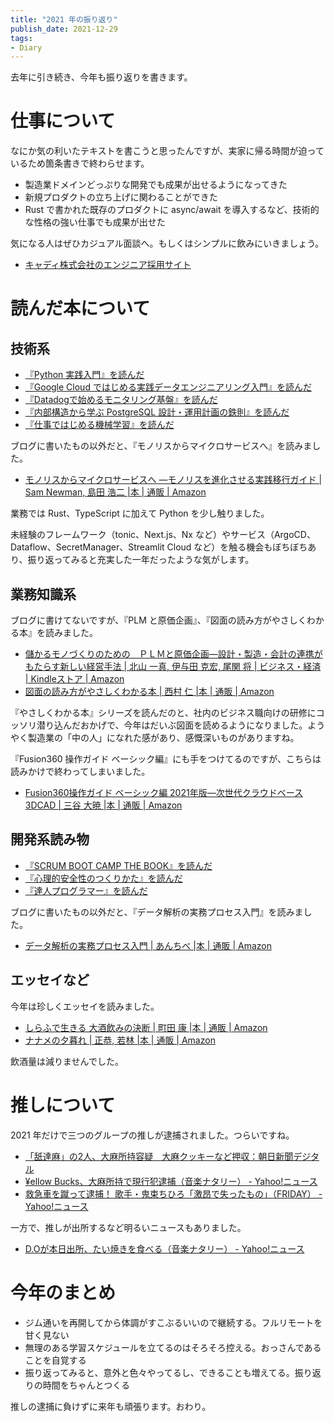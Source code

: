 ```yaml
---
title: "2021 年の振り返り"
publish_date: 2021-12-29
tags:
- Diary
---
```


去年に引き続き、今年も振り返りを書きます。

# 仕事について

なにか気の利いたテキストを書こうと思ったんですが、実家に帰る時間が迫っているため箇条書きで終わらせます。

- 製造業ドメインどっぷりな開発でも成果が出せるようになってきた
- 新規プロダクトの立ち上げに関わることができた
- Rust で書かれた既存のプロダクトに async/await を導入するなど、技術的な性格の強い仕事でも成果が出せた

気になる人はぜひカジュアル面談へ。もしくはシンプルに飲みにいきましょう。

- [キャディ株式会社のエンジニア採用サイト](https://corp.caddi.jp/recruit/eng)

# 読んだ本について

## 技術系

- [『Python 実践入門』を読んだ](/2021/02/1613863714)
- [『Google Cloud ではじめる実践データエンジニアリング入門』を読んだ](/2021/03/1615125916)
- [『Datadogで始めるモニタリング基盤』を読んだ](/2021/03/1615651239)
- [『内部構造から学ぶ PostgreSQL 設計・運用計画の鉄則』を読んだ](/2021/05/1619865284)
- [『仕事ではじめる機械学習』を読んだ](/2021/09/1630743709)

ブログに書いたもの以外だと、『モノリスからマイクロサービスへ』を読みました。

- [モノリスからマイクロサービスへ ―モノリスを進化させる実践移行ガイド | Sam Newman, 島田 浩二 |本 | 通販 | Amazon](https://www.amazon.co.jp/dp/4873119316)

業務では Rust、TypeScript に加えて Python を少し触りました。

未経験のフレームワーク（tonic、Next.js、Nx など）やサービス（ArgoCD、Dataflow、SecretManager、Streamlit
Cloud など）を触る機会もぼちぼちあり、振り返ってみると充実した一年だったような気がします。

## 業務知識系

ブログに書けてないですが、『PLM と原価企画』、『図面の読み方がやさしくわかる本』を読みました。

- [儲かるモノづくりのための　ＰＬＭと原価企画―設計・製造・会計の連携がもたらす新しい経営手法 | 北山 一真, 伊与田 克宏, 尾関 将 | ビジネス・経済 | Kindleストア | Amazon](https://www.amazon.co.jp/dp/B084MB65DJ/)
- [図面の読み方がやさしくわかる本 | 西村 仁 |本 | 通販 | Amazon](https://www.amazon.co.jp/dp/4820746634/)

『やさしくわかる本』シリーズを読んだのと、社内のビジネス職向けの研修にコッソリ潜り込んだおかげで、今年はだいぶ図面を読めるようになりました。ようやく製造業の「中の人」になれた感があり、感慨深いものがありますね。

『Fusion360 操作ガイド ベーシック編』にも手をつけてるのですが、こちらは読みかけで終わってしまいました。

- [Fusion360操作ガイド ベーシック編 2021年版―次世代クラウドベース3DCAD | 三谷 大暁 |本 | 通販 | Amazon](https://www.amazon.co.jp/dp/4877834923)

## 開発系読み物

- [『SCRUM BOOT CAMP THE BOOK』を読んだ](/2021/01/1609632000)
- [『心理的安全性のつくりかた』を読んだ](/2021/04/1618068183)
- [『達人プログラマー』を読んだ](/2021/05/1620095658)

ブログに書いたもの以外だと、『データ解析の実務プロセス入門』を読みました。

- [データ解析の実務プロセス入門 | あんちべ |本 | 通販 | Amazon](https://www.amazon.co.jp/dp/4627817711/)

## エッセイなど

今年は珍しくエッセイを読みました。

- [しらふで生きる 大酒飲みの決断 | 町田 康 |本 | 通販 | Amazon](https://www.amazon.co.jp/dp/4344035321/)
- [ナナメの夕暮れ | 正恭, 若林 |本 | 通販 | Amazon](https://www.amazon.co.jp/dp/4163908870/)

飲酒量は減りませんでした。

# 推しについて

2021 年だけで三つのグループの推しが逮捕されました。つらいですね。

- [「舐達麻」の2人、大麻所持容疑　大麻クッキーなど押収：朝日新聞デジタル](https://www.asahi.com/articles/ASP4J4JB8P4JUTIL00K.html)
- [¥ellow Bucks、大麻所持で現行犯逮捕（音楽ナタリー） - Yahoo!ニュース](https://news.yahoo.co.jp/articles/85b7c9a5c74ac0c3ccbe410b992c402561045e0c)
- [救急車を蹴って逮捕！ 歌手・鬼束ちひろ「激昂で失ったもの」（FRIDAY） - Yahoo!ニュース](https://news.yahoo.co.jp/articles/0e8b8f9347867145174d53303091bcde47a850b2)

一方で、推しが出所するなど明るいニュースもありました。

- [D.Oが本日出所、たい焼きを食べる（音楽ナタリー） - Yahoo!ニュース](https://news.yahoo.co.jp/articles/2973192a4b9f126ef0fdc09f7cea53e49d53107a)

# 今年のまとめ

- ジム通いを再開してから体調がすこぶるいいので継続する。フルリモートを甘く見ない
- 無理のある学習スケジュールを立てるのはそろそろ控える。おっさんであることを自覚する
- 振り返ってみると、意外と色々やってるし、できることも増えてる。振り返りの時間をちゃんとつくる

推しの逮捕に負けずに来年も頑張ります。おわり。
